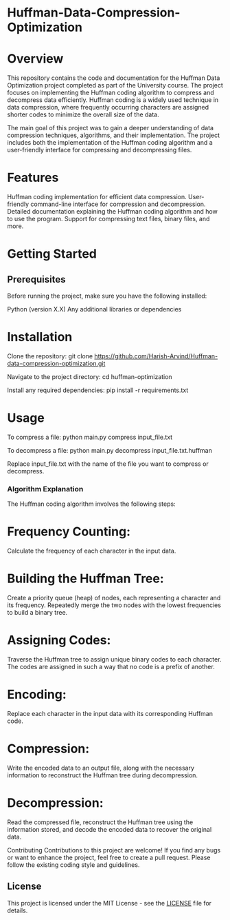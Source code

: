 # Huffman-Data-Compression-Optimization

# Overview
This repository contains the code and documentation for the Huffman Data Optimization project completed as part of the University course.
The project focuses on implementing the Huffman coding algorithm to compress and decompress data efficiently. Huffman coding is a widely used technique in data compression,
where frequently occurring characters are assigned shorter codes to minimize the overall size of the data.

The main goal of this project was to gain a deeper understanding of data compression techniques, algorithms, and their implementation. The project includes both the 
implementation of the Huffman coding algorithm and a user-friendly interface for compressing and decompressing files.

# Features
Huffman coding implementation for efficient data compression.
User-friendly command-line interface for compression and decompression.
Detailed documentation explaining the Huffman coding algorithm and how to use the program.
Support for compressing text files, binary files, and more.

# Getting Started
## Prerequisites
Before running the project, make sure you have the following installed:

Python (version X.X)
Any additional libraries or dependencies

# Installation
Clone the repository:
git clone https://github.com/Harish-Arvind/Huffman-data-compression-optimization.git

Navigate to the project directory:
cd huffman-optimization

Install any required dependencies:
pip install -r requirements.txt

# Usage

To compress a file:
python main.py compress input_file.txt

To decompress a file:
python main.py decompress input_file.txt.huffman

Replace input_file.txt with the name of the file you want to compress or decompress.

### Algorithm Explanation
The Huffman coding algorithm involves the following steps:

# Frequency Counting: 
Calculate the frequency of each character in the input data.

# Building the Huffman Tree: 
Create a priority queue (heap) of nodes, each representing a character and its frequency. Repeatedly merge the two nodes with the lowest frequencies to build a binary tree.

# Assigning Codes: 
Traverse the Huffman tree to assign unique binary codes to each character. The codes are assigned in such a way that no code is a prefix of another.

# Encoding: 
Replace each character in the input data with its corresponding Huffman code.

# Compression: 
Write the encoded data to an output file, along with the necessary information to reconstruct the Huffman tree during decompression.

# Decompression: 
Read the compressed file, reconstruct the Huffman tree using the information stored, and decode the encoded data to recover the original data.

Contributing
Contributions to this project are welcome! If you find any bugs or want to enhance the project, feel free to create a pull request. Please follow the existing coding style and guidelines.

## License
This project is licensed under the MIT License - see the [LICENSE](https://github.com/Harish-Arvind/Huffman-data-compression-optimization/blob/main/LICENSE) file for details.




